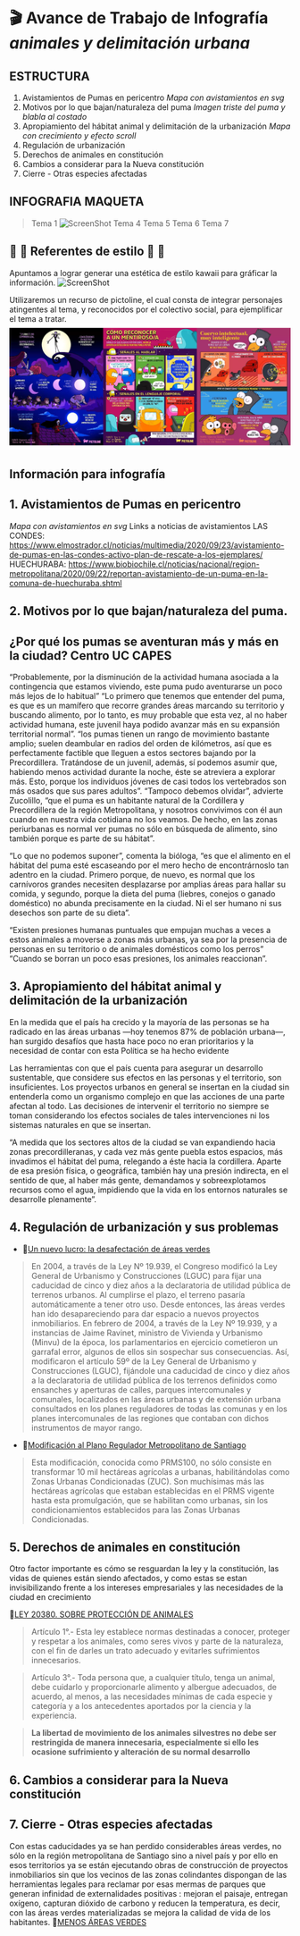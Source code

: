 # :clapper: Avance de Trabajo de Infografía *animales y delimitación urbana*
## ESTRUCTURA
1. Avistamientos de Pumas en pericentro
 *Mapa con avistamientos en svg* 
2. Motivos por lo que bajan/naturaleza del puma
 *Imagen triste del puma y blabla al costado* 
3. Apropiamiento del hábitat animal y delimitación de la urbanización
 *Mapa con crecimiento y efecto scroll*
4. Regulación de urbanización  
5. Derechos de animales en constitución
6. Cambios a considerar para la Nueva constitución
7. Cierre - Otras especies afectadas
## INFOGRAFIA MAQUETA
>Tema 1
![ScreenShot](https://raw.githubusercontent.com/KugaGraphic/Avance-nov9/main/images/Maqueta%20pumas.png)
>Tema 4
>Tema 5
>Tema 6
>Tema 7

## :art: :art: Referentes de estilo :art: :art:
Apuntamos a lograr generar una estética de estilo kawaii para gráficar la información. 
![ScreenShot](https://raw.githubusercontent.com/KugaGraphic/Avance-nov2/gh-pages/images/kawaii.png)

Utilizaremos un recurso de pictoline, el cual consta de integrar personajes atingentes al tema, y reconocidos por el colectivo social, para ejemplificar el tema a tratar.
![ScreenShot](https://raw.githubusercontent.com/KugaGraphic/Avance-nov2/gh-pages/images/Ref1.png)
## Información para infografía

## 1. Avistamientos de Pumas en pericentro
*Mapa con avistamientos en svg* Links a noticias de avistamientos
 LAS CONDES: https://www.elmostrador.cl/noticias/multimedia/2020/09/23/avistamiento-de-pumas-en-las-condes-activo-plan-de-rescate-a-los-ejemplares/ 
 HUECHURABA: https://www.biobiochile.cl/noticias/nacional/region-metropolitana/2020/09/22/reportan-avistamiento-de-un-puma-en-la-comuna-de-huechuraba.shtml 

## 2. Motivos por lo que bajan/naturaleza del puma.
## ¿Por qué los pumas se aventuran más y más en la ciudad? Centro UC CAPES
“Probablemente, por la disminución de la actividad humana asociada a la contingencia que estamos viviendo, este puma pudo aventurarse un poco más lejos de lo habitual” “Lo primero que tenemos que entender del puma, es que es un mamífero que recorre grandes áreas marcando su territorio y buscando alimento, por lo tanto, es muy probable que esta vez, al no haber actividad humana, este juvenil haya podido avanzar más en su expansión territorial normal”.
“los pumas tienen un rango de movimiento bastante amplio; suelen deambular en radios del orden de kilómetros, así que es perfectamente factible que lleguen a estos sectores bajando por la Precordillera. Tratándose de un juvenil, además, sí podemos asumir que, habiendo menos actividad durante la noche, éste se atreviera a explorar más. Esto, porque los individuos jóvenes de casi todos los vertebrados son más osados que sus pares adultos”.
“Tampoco debemos olvidar”, advierte Zucolillo, “que el puma es un habitante natural de la Cordillera y Precordillera de la región Metropolitana, y nosotros convivimos con él aun cuando en nuestra vida cotidiana no los veamos. De hecho, en las zonas periurbanas es normal ver pumas no sólo en búsqueda de alimento, sino también porque es parte de su hábitat”.

“Lo que no podemos suponer”, comenta la bióloga, “es que el alimento en el hábitat del puma esté escaseando por el mero hecho de encontrárnoslo tan adentro en la ciudad. Primero porque, de nuevo, es normal que los carnívoros grandes necesiten desplazarse por amplias áreas para hallar su comida, y segundo, porque la dieta del puma (liebres, conejos o ganado doméstico) no abunda precisamente en la ciudad. Ni el ser humano ni sus desechos son parte de su dieta”.

“Existen presiones humanas puntuales que empujan muchas a veces a estos animales a moverse a zonas más urbanas, ya sea por la presencia de personas en su territorio o de animales domésticos como los perros” “Cuando se borran un poco esas presiones, los animales reaccionan”.

## 3. Apropiamiento del hábitat animal y delimitación de la urbanización

En la medida que el país ha crecido y la mayoría de las personas se ha radicado en las áreas urbanas —hoy tenemos 87% de población urbana—, han surgido desafíos que hasta hace poco no eran prioritarios y la necesidad de contar con esta Política se ha hecho evidente

Las herramientas con que el país cuenta para asegurar un desarrollo sustentable, que considere sus efectos en las personas y el territorio, son insuficientes. Los proyectos urbanos en general se insertan en la ciudad sin entenderla como un organismo complejo en que las acciones de una parte afectan al todo. Las decisiones de intervenir el territorio no siempre se toman considerando los efectos sociales de tales intervenciones ni los sistemas naturales en que se insertan.

“A medida que los sectores altos de la ciudad se van expandiendo hacia zonas precordilleranas, y cada vez más gente puebla estos espacios, más invadimos el hábitat del puma, relegando a éste hacia la cordillera. Aparte de esa presión física, o geográfica, también hay una presión indirecta, en el sentido de que, al haber más gente, demandamos y sobreexplotamos recursos como el agua, impidiendo que la vida en los entornos naturales se desarrolle plenamente”.

## 4. Regulación de urbanización y sus problemas

- :page_with_curl:[Un nuevo lucro: la desafectación de áreas verdes](https://www.ciperchile.cl/2013/02/19/un-nuevo-lucro-la-desafectacion-de-areas-verdes/)

>En 2004, a través de la Ley Nº 19.939, el Congreso modificó la Ley General de Urbanismo y Construcciones (LGUC) para fijar una caducidad de cinco y diez años a la declaratoria de utilidad pública de terrenos urbanos. Al cumplirse el plazo, el terreno pasaría automáticamente a tener otro uso. Desde entonces, las áreas verdes han ido desapareciendo para dar espacio a nuevos proyectos inmobiliarios. En febrero de 2004, a través de la Ley Nº 19.939, y a instancias de Jaime Ravinet, ministro de Vivienda y Urbanismo (Minvu) de la época, los parlamentarios en ejercicio cometieron un garrafal error, algunos de ellos sin sospechar sus consecuencias. Así, modificaron el artículo 59º de la Ley General de Urbanismo y Construcciones (LGUC), fijándole una caducidad de cinco y diez años a la declaratoria de utilidad pública de los terrenos definidos como ensanches y aperturas de calles, parques intercomunales y comunales, localizados en las áreas urbanas y de extensión urbana consultados en los planes reguladores de todas las comunas y en los planes intercomunales de las regiones que contaban con dichos instrumentos de mayor rango.

- :page_with_curl:[Modificación al Plano Regulador Metropolitano de Santiago](https://www.ciperchile.cl/2014/02/17/aprobacion-del-prms100-y-la-%E2%80%9Ccaptura-del-estado%E2%80%9D-por-el-poder-economico/)

>Esta modificación, conocida como PRMS100, no sólo consiste en transformar 10 mil hectáreas agrícolas a urbanas, habilitándolas como Zonas Urbanas Condicionadas (ZUC). Son muchísimas más las hectáreas agrícolas que estaban establecidas en el PRMS vigente hasta esta promulgación, que se habilitan como urbanas, sin los condicionamientos establecidos para las Zonas Urbanas Condicionadas.

## 5. Derechos de animales en constitución
Otro factor importante es cómo se resguardan la ley y la constitución, las vidas de quienes están siendo afectados, y como estas se estan invisibilizando frente a los intereses empresariales y las necesidades de la ciudad en crecimiento

:page_with_curl:[LEY 20380. SOBRE PROTECCIÓN DE ANIMALES](http://bcn.cl/2idag) 

>Artículo 1°.- Esta ley establece normas destinadas a conocer, proteger y respetar a los animales, como seres vivos y parte de la naturaleza, con el fin de darles un trato adecuado y evitarles sufrimientos innecesarios.

>Artículo 3°.- Toda persona que, a cualquier título, tenga un animal, debe cuidarlo y proporcionarle alimento y albergue adecuados, de acuerdo, al menos, a las necesidades mínimas de cada especie y categoría y a los antecedentes aportados por la ciencia y la experiencia.

>**La libertad de movimiento de los animales silvestres no debe ser restringida de manera innecesaria, especialmente si ello les ocasione sufrimiento y alteración de su normal desarrollo**

## 6. Cambios a considerar para la Nueva constitución

## 7. Cierre - Otras especies afectadas
Con estas caducidades ya se han perdido considerables áreas verdes, no sólo en la región metropolitana de Santiago sino a nivel país y por ello en esos territorios ya se están ejecutando obras de construcción de proyectos inmobiliarios sin que los vecinos de las zonas colindantes dispongan de las herramientas legales para reclamar por esas mermas de parques que generan infinidad de externalidades positivas : mejoran el paisaje, entregan oxígeno, capturan dióxido de carbono y reducen la temperatura, es decir, con las áreas verdes materializadas se mejora la calidad de vida de los habitantes. :page_with_curl:[MENOS ÁREAS VERDES](http://blogs.cooperativa.cl/opinion/medio-ambiente/20130209210751/menos-areas-verdes/)  


